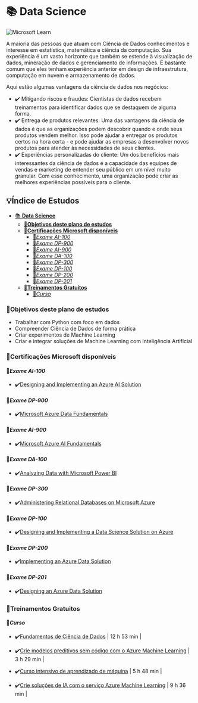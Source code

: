 # 📚 **Data Science**

![Microsoft Learn](https://docs.microsoft.com//en-us/media/learn/home/hero_background_light.svg)

A maioria das pessoas que atuam com Ciência de Dados conhecimentos e interesse em estatística, matemática e ciência da computação. Sua experiência é um vasto horizonte que também se estende à visualização de dados, mineração de dados e gerenciamento de informações. É bastante comum que eles tenham experiência anterior em design de infraestrutura, computação em nuvem e armazenamento de dados.

Aqui estão algumas vantagens da ciência de dados nos negócios:

- ✔️ Mitigando riscos e fraudes: Cientistas de dados recebem treinamentos para identificar dados que se destaquem de alguma forma.
- ✔️ Entrega de produtos relevantes: Uma das vantagens da ciência de dados é que as organizações podem descobrir quando e onde seus produtos vendem melhor. Isso pode ajudar a entregar os produtos certos na hora certa - e pode ajudar as empresas a desenvolver novos produtos para atender às necessidades de seus clientes.
- ✔️ Experiências personalizadas do cliente: Um dos benefícios mais interessantes da ciência de dados é a capacidade das equipes de vendas e marketing de entender seu público em um nível muito granular. Com esse conhecimento, uma organização pode criar as melhores experiências possíveis para o cliente.

## 💡**Índice de Estudos**

<!-- TOC start -->

- [📚 **Data Science**](#-data-science)
  - [🎯**Objetivos deste plano de estudos**](#objetivos-deste-plano-de-estudos)
  - [🎯**Certificações Microsoft disponíveis**](#certificações-microsoft-disponíveis)
    - [📝*Exame AI-100*](#exame-ai-100)
    - [📝*Exame DP-900*](#exame-dp-900)
    - [📝*Exame AI-900*](#exame-ai-900)
    - [📝*Exame DA-100*](#exame-da-100)
    - [📝*Exame DP-300*](#exame-dp-300)
    - [📝*Exame DP-100*](#exame-dp-100)
    - [📝*Exame DP-200*](#exame-dp-200)
    - [📝*Exame DP-201*](#exame-dp-201)
  - [🎯**Treinamentos Gratuitos**](#treinamentos-gratuitos)
    - [📝*Curso*](#curso)
      <!-- TOC end -->
      <!-- TOC --><a name="-data-science"></a>

<!-- TOC --><a name="objetivos-deste-plano-de-estudos"></a>

### 🎯**Objetivos deste plano de estudos**

- Trabalhar com Python com foco em dados
- Compreender Ciência de Dados de forma prática
- Criar experimentos de Machine Learning
- Criar e integrar soluções de Machine Learning com Inteligência Artificial

<!-- TOC --><a name="certificações-microsoft-disponíveis"></a>

### 🎯**Certificações Microsoft disponíveis**

<!-- TOC --><a name="exame-ai-100"></a>

#### 📝*Exame AI-100*

- ✔️[Designing and Implementing an Azure AI Solution](https://docs.microsoft.com/pt-br/learn/certifications/azure-ai-engineer?WT.mc_id=javascript-50063-gllemos)

<!-- TOC --><a name="exame-dp-900"></a>

#### 📝*Exame DP-900*

- ✔️[Microsoft Azure Data Fundamentals](https://docs.microsoft.com/pt-br/learn/certifications/azure-data-fundamentals?WT.mc_id=javascript-50063-gllemos)

<!-- TOC --><a name="exame-ai-900"></a>

#### 📝*Exame AI-900*

- ✔️[Microsoft Azure AI Fundamentals](https://docs.microsoft.com/pt-br/learn/certifications/azure-ai-fundamentals?WT.mc_id=javascript-50063-gllemos)

<!-- TOC --><a name="exame-da-100"></a>

#### 📝*Exame DA-100*

- ✔️[Analyzing Data with Microsoft Power BI](https://docs.microsoft.com/pt-br/learn/certifications/data-analyst-associate/?WT.mc_id=javascript-50063-gllemos)

<!-- TOC --><a name="exame-dp-300"></a>

#### 📝*Exame DP-300*

- ✔️[Administering Relational Databases on Microsoft Azure](https://docs.microsoft.com/pt-br/learn/certifications/azure-database-administrator-associate?WT.mc_id=javascript-50063-gllemos)

<!-- TOC --><a name="exame-dp-100"></a>

#### 📝*Exame DP-100*

- ✔️[Designing and Implementing a Data Science Solution on Azure](https://docs.microsoft.com/pt-br/learn/certifications/azure-data-scientist?WT.mc_id=javascript-50063-gllemos)

<!-- TOC --><a name="exame-dp-200"></a>

#### 📝*Exame DP-200*

- ✔️[Implementing an Azure Data Solution](https://docs.microsoft.com/pt-br/learn/certifications/exams/dp-200?WT.mc_id=javascript-50063-gllemos)

<!-- TOC --><a name="exame-dp-201"></a>

#### 📝*Exame DP-201*

- ✔️[Designing an Azure Data Solution](https://docs.microsoft.com/pt-br/learn/certifications/exams/dp-201?WT.mc_id=javascript-50063-gllemos)

<!-- TOC --><a name="treinamentos-gratuitos"></a>

### 🎯**Treinamentos Gratuitos**

<!-- TOC --><a name="curso"></a>

#### 📝*Curso*

- ✔️[Fundamentos de Ciência de Dados](https://docs.microsoft.com/learn/paths/csharp-first-steps/?WT.mc_id=javascript-50063-gllemos) | 12 h 53 min |

- ✔️[Crie modelos preditivos sem código com o Azure Machine Learning](https://docs.microsoft.com/pt-br/learn/paths/create-no-code-predictive-models-azure-machine-learning/?WT.mc_id=javascript-50063-gllemos) | 3 h 29 min |

- ✔️[Curso intensivo de aprendizado de máquina](https://docs.microsoft.com/pt-br/learn/paths/create-machine-learn-models/?WT.mc_id=javascript-50063-gllemos) | 5 h 48 min |

- ✔️[Crie soluções de IA com o serviço Azure Machine Learning](https://docs.microsoft.com/pt-br/learn/paths/build-ai-solutions-with-azure-ml-service/?WT.mc_id=javascript-50063-gllemos) | 9 h 36 min |
